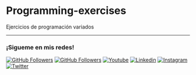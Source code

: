 # Programming-exercises

Ejercicios de programación variados

<hr/>
<h3>¡Sigueme en mis redes!</h3>

[![GitHub Followers](https://img.shields.io/github/followers/pedroelhumano?style=social)](https://github.com/pedroelhumano)
[![GitHub Followers](https://img.shields.io/github/stars/pedroelhumano?style=social)](https://github.com/pedroelhumano)
[![Youtube](https://img.shields.io/badge/Youtube-FF0000?&logo=Youtube&logoColor=white&labelColor=101010)](https://www.youtube.com/channel/UCwISu2hFg7EpOIZ8aV7iS6g)
[![Linkedin](https://img.shields.io/badge/Linkedin-00d8fd?&logo=linkedin&logoColor=white&labelColor=101010)](https://www.linkedin.com/in/pedroelhumano/)
[![Instagram](https://img.shields.io/badge/Instagram-E4405F?&logo=instagram&logoColor=white&labelColor=101010)](https://www.instagram.com/pedroelhumano/)
[![Twitter](https://img.shields.io/badge/Twitter-1DA1F2?&logo=twitter&logoColor=white&labelColor=101010)](https://www.twitter.com/pedroelhumano)
